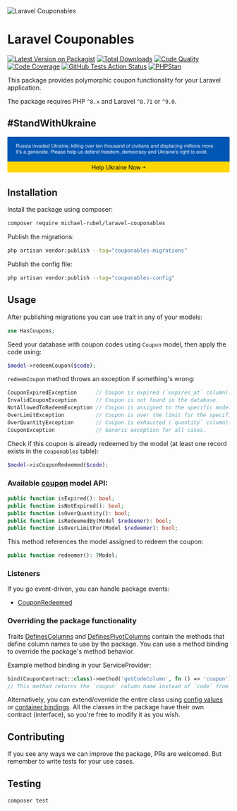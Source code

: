 ![Laravel Couponables](https://user-images.githubusercontent.com/37669560/153603606-25f56bec-879c-4ec0-a061-fb11907e5e4e.png)

# Laravel Couponables
[![Latest Version on Packagist](https://img.shields.io/packagist/v/michael-rubel/laravel-couponables.svg?style=flat-square&logo=packagist)](https://packagist.org/packages/michael-rubel/laravel-couponables)
[![Total Downloads](https://img.shields.io/packagist/dt/michael-rubel/laravel-couponables.svg?style=flat-square&logo=packagist)](https://packagist.org/packages/michael-rubel/laravel-couponables)
[![Code Quality](https://img.shields.io/scrutinizer/quality/g/michael-rubel/laravel-couponables.svg?style=flat-square&logo=scrutinizer)](https://scrutinizer-ci.com/g/michael-rubel/laravel-couponables/?branch=main)
[![Code Coverage](https://img.shields.io/scrutinizer/coverage/g/michael-rubel/laravel-couponables.svg?style=flat-square&logo=scrutinizer)](https://scrutinizer-ci.com/g/michael-rubel/laravel-couponables/?branch=main)
[![GitHub Tests Action Status](https://img.shields.io/github/workflow/status/michael-rubel/laravel-couponables/run-tests/main?style=flat-square&label=tests&logo=github)](https://github.com/michael-rubel/laravel-couponables/actions)
[![PHPStan](https://img.shields.io/github/workflow/status/michael-rubel/laravel-couponables/phpstan/main?style=flat-square&label=larastan&logo=laravel)](https://github.com/michael-rubel/laravel-couponables/actions)

This package provides polymorphic coupon functionality for your Laravel application.

The package requires PHP `^8.x` and Laravel `^8.71` or `^9.0`.

## #StandWithUkraine
[![SWUbanner](https://raw.githubusercontent.com/vshymanskyy/StandWithUkraine/main/banner2-direct.svg)](https://github.com/vshymanskyy/StandWithUkraine/blob/main/docs/README.md)

## Installation
Install the package using composer:
```bash
composer require michael-rubel/laravel-couponables
```

Publish the migrations:
```bash
php artisan vendor:publish --tag="couponables-migrations"
```

Publish the config file:
```bash
php artisan vendor:publish --tag="couponables-config"
```

## Usage
After publishing migrations you can use trait in any of your models:
```php
use HasCoupons;
```

Seed your database with coupon codes using `Coupon` model, then apply the code using:
```php
$model->redeemCoupon($code);
```

`redeemCoupon` method throws an exception if something's wrong:

```php
CouponExpiredException      // Coupon is expired (`expires_at` column).
InvalidCouponException      // Coupon is not found in the database.
NotAllowedToRedeemException // Coupon is assigned to the specific model (`redeemer` morphs).
OverLimitException          // Coupon is over the limit for the specific model (`limit` column).
OverQuantityException       // Coupon is exhausted (`quantity` column).
CouponException             // Generic exception for all cases.
```

Check if this coupon is already redeemed by the model (at least one record exists in the `couponables` table):
```php
$model->isCouponRedeemed($code);
```

### Available [coupon](https://github.com/michael-rubel/laravel-couponables/blob/main/src/Models/Coupon.php) model API:
```php
public function isExpired(): bool;
public function isNotExpired(): bool;
public function isOverQuantity(): bool;
public function isRedeemedBy(Model $redeemer): bool;
public function isOverLimitFor(Model $redeemer): bool;
```

This method references the model assigned to redeem the coupon:
```php
public function redeemer(): ?Model;
```

### Listeners
If you go event-driven, you can handle package events:
- [CouponRedeemed](https://github.com/michael-rubel/laravel-couponables/blob/main/src/Events/CouponRedeemed.php)

### Overriding the package functionality
Traits [DefinesColumns](https://github.com/michael-rubel/laravel-couponables/blob/main/src/Models/Traits/DefinesColumns.php) and [DefinesPivotColumns](https://github.com/michael-rubel/laravel-couponables/blob/main/src/Models/Traits/DefinesPivotColumns.php) contain the methods that define column names to use by the package. You can use a method binding to override the package's method behavior.

Example method binding in your ServiceProvider:
```php
bind(CouponContract::class)->method('getCodeColumn', fn () => 'coupon')
// This method returns the `coupon` column name instead of `code` from now.
```

Alternatively, you can extend/override the entire class using [config values](https://github.com/michael-rubel/laravel-couponables/blob/main/config/couponables.php) or [container bindings](https://github.com/michael-rubel/laravel-couponables/blob/main/src/CouponableServiceProvider.php). All the classes in the package have their own contract (interface), so you're free to modify it as you wish.

## Contributing
If you see any ways we can improve the package, PRs are welcomed. But remember to write tests for your use cases.

## Testing
```bash
composer test
```
